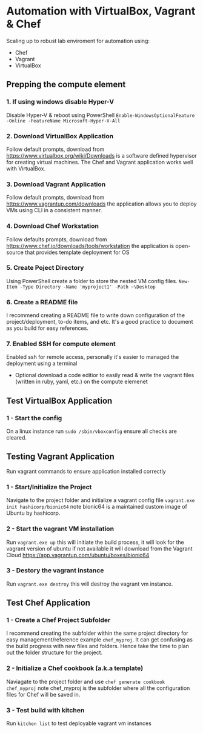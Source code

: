 # Automation with VirtualBox, Vagrant & Chef
Scaling up to robust lab enviroment for automation using:
- Chef
- Vagrant
- VirtualBox

## Prepping the compute element

### 1. If using windows disable Hyper-V
Disable Hyper-V & reboot using PowerShell ```Enable-WindowsOptionalFeature -Online -FeatureName Microsoft-Hyper-V-All```

### 2. Download VirtualBox Application
Follow default prompts, download from https://www.virtualbox.org/wiki/Downloads is a software defined hypervisor for creating virtual machines. The Chef and Vagrant application works well with VirtualBox. 

### 3. Download Vagrant Application
Follow default prompts, download from https://www.vagrantup.com/downloads the application allows you to deploy VMs using CLI in a consistent manner.

### 4. Download Chef Workstation
Follow defaults prompts, download from https://www.chef.io/downloads/tools/workstation the application is open-source that provides template deployment for OS

### 5. Create Poject Directory
Using PowerShell create a folder to store the nested VM config files.
`New-Item -Type Directory -Name 'myproject1' -Path ~\Desktop`

### 6. Create a README file
I recommend creating a README file to write down configuration of the project/deployment, to-do items, and etc. It's a good practice to document as you build for easy references.

### 7. Enabled SSH for compute element
Enabled ssh for remote access, personally it's easier to managed the deployment using a terminal
- Optional download a code editior to easily read & write the vagrant files (written in ruby, yaml, etc.) on the compute elemenet


## Test VirtualBox Application

### 1 - Start the config
On a linux instance run `sudo /sbin/vboxconfig` ensure all checks are cleared.

## Testing Vagrant Application
Run vagrant commands to ensure application installed correctly

### 1 - Start/Initialize the Project
Navigate to the project folder and initialize a vagrant config file `vagrant.exe init hashicorp/bionic64` note bionic64 is a maintained custom image of Ubuntu by hashicorp.

### 2 - Start the vagrant VM installation
Run `vagrant.exe up` this will initiate the build process, it will look for the vagrant version of ubuntu if not available it will download from the Vagrant Cloud https://app.vagrantup.com/ubuntu/boxes/bionic64

### 3 - Destory the vagrant instance
Run `vagrant.exe destroy` this will destroy the vagrant vm instance.


## Test Chef Application

### 1 - Create a Chef Project Subfolder 
I recommend creating the subfolder within the same project directory for easy management/reference example `chef_myproj`. It can get confusing as the build progress with new files and folders. Hence take the time to plan out the folder structure for the project. 

### 2 - Initialize a Chef cookbook (a.k.a template)
Naviagate to the project folder and use `chef generate cookbook chef_myproj` note chef_myproj is the subfolder where all the configuration files for Chef will be saved in.

### 3 - Test build with kitchen
Run `kitchen list` to test deployable vagrant vm instances

